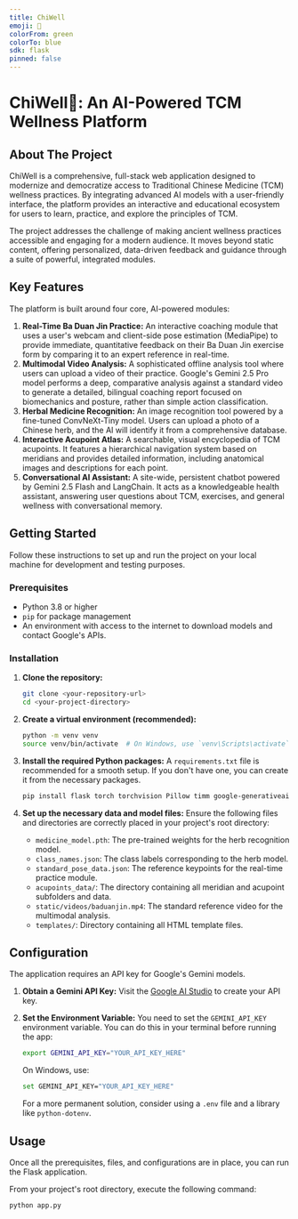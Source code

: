 ```yaml
---
title: ChiWell
emoji: 🍃
colorFrom: green
colorTo: blue
sdk: flask
pinned: false
---
```

# ChiWell🌿: An AI-Powered TCM Wellness Platform

## About The Project

ChiWell is a comprehensive, full-stack web application designed to modernize and democratize access to Traditional Chinese Medicine (TCM) wellness practices. By integrating advanced AI models with a user-friendly interface, the platform provides an interactive and educational ecosystem for users to learn, practice, and explore the principles of TCM.

The project addresses the challenge of making ancient wellness practices accessible and engaging for a modern audience. It moves beyond static content, offering personalized, data-driven feedback and guidance through a suite of powerful, integrated modules.

## Key Features

The platform is built around four core, AI-powered modules:

1.  **Real-Time Ba Duan Jin Practice:** An interactive coaching module that uses a user's webcam and client-side pose estimation (MediaPipe) to provide immediate, quantitative feedback on their Ba Duan Jin exercise form by comparing it to an expert reference in real-time.
2.  **Multimodal Video Analysis:** A sophisticated offline analysis tool where users can upload a video of their practice. Google's Gemini 2.5 Pro model performs a deep, comparative analysis against a standard video to generate a detailed, bilingual coaching report focused on biomechanics and posture, rather than simple action classification.
3.  **Herbal Medicine Recognition:** An image recognition tool powered by a fine-tuned ConvNeXt-Tiny model. Users can upload a photo of a Chinese herb, and the AI will identify it from a comprehensive database.
4.  **Interactive Acupoint Atlas:** A searchable, visual encyclopedia of TCM acupoints. It features a hierarchical navigation system based on meridians and provides detailed information, including anatomical images and descriptions for each point.
5.  **Conversational AI Assistant:** A site-wide, persistent chatbot powered by Gemini 2.5 Flash and LangChain. It acts as a knowledgeable health assistant, answering user questions about TCM, exercises, and general wellness with conversational memory.

## Getting Started

Follow these instructions to set up and run the project on your local machine for development and testing purposes.

### Prerequisites

- Python 3.8 or higher
- `pip` for package management
- An environment with access to the internet to download models and contact Google's APIs.

### Installation

1.  **Clone the repository:**
    ```bash
    git clone <your-repository-url>
    cd <your-project-directory>
    ```

2.  **Create a virtual environment (recommended):**
    ```bash
    python -m venv venv
    source venv/bin/activate  # On Windows, use `venv\Scripts\activate`
    ```

3.  **Install the required Python packages:**
    A `requirements.txt` file is recommended for a smooth setup. If you don't have one, you can create it from the necessary packages.
    ```bash
    pip install flask torch torchvision Pillow timm google-generativeai langchain-google-genai langchain-core
    ```

4.  **Set up the necessary data and model files:**
    Ensure the following files and directories are correctly placed in your project's root directory:
    - `medicine_model.pth`: The pre-trained weights for the herb recognition model.
    - `class_names.json`: The class labels corresponding to the herb model.
    - `standard_pose_data.json`: The reference keypoints for the real-time practice module.
    - `acupoints_data/`: The directory containing all meridian and acupoint subfolders and data.
    - `static/videos/baduanjin.mp4`: The standard reference video for the multimodal analysis.
    - `templates/`: Directory containing all HTML template files.

## Configuration

The application requires an API key for Google's Gemini models.

1.  **Obtain a Gemini API Key:**
    Visit the [Google AI Studio](https://aistudio.google.com/) to create your API key.

2.  **Set the Environment Variable:**
    You need to set the `GEMINI_API_KEY` environment variable. You can do this in your terminal before running the app:
    ```bash
    export GEMINI_API_KEY="YOUR_API_KEY_HERE"
    ```
    On Windows, use:
    ```bash
    set GEMINI_API_KEY="YOUR_API_KEY_HERE"
    ```
    For a more permanent solution, consider using a `.env` file and a library like `python-dotenv`.

## Usage

Once all the prerequisites, files, and configurations are in place, you can run the Flask application.

From your project's root directory, execute the following command:

```bash
python app.py